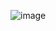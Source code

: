 ![image](https://github.com/Zynx05/Flutter-UI/assets/88985712/ce1dbf5b-94bb-4834-9128-88c289a08563)
